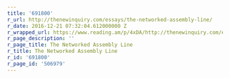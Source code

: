 ```yaml
---
title: '691800'
r_url: http://thenewinquiry.com/essays/the-networked-assembly-line/
r_date: 2016-12-21 07:32:04.612000000 Z
r_wrapped_url: https://www.reading.am/p/4xDA/http://thenewinquiry.com/essays/the-networked-assembly-line/
r_page_description: ''
r_page_title: The Networked Assembly Line
r_title: The Networked Assembly Line
r_id: '691800'
r_page_id: '506979'
---
```


